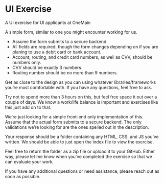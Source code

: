 # UI Exercise
A UI exercise for UI applicants at OneMain

A simple form, similar to one you might encounter working for us.

- Assume the form submits to a secure backend.
- All fields are required, though the form changes depending on if you are planing to use a debit card or bank account.
- Account, routing, and credit card numbers, as well as CVV, should be numbers only.
- CVV should be exactly 3 numbers.
- Routing number should be no more than 9 numbers.

Get as close to the design as you can using whatever libraries/frameworks you’re most comfortable with.  If you have any questions, feel free to ask.

Try not to spend more than 3 hours on this, but feel free space it out over a couple of days. We know a work/life balance is important and exercises like this just add on to that.

We’re just looking for a simple front-end only implementation of this.  Assume that the actual form submits to a secure backend. The only validations we’re looking for are the ones spelled out in the description.

Your response should be a folder containing any HTML, CSS, and JS you’ve written.  We should be able to just open the index file to view the exercise.

Feel free to return the folder as a zip file or upload it to your GitHub. Either way, please let me know when you’ve completed the exercise so that we can evaluate your work.

If you have any additional questions or need assistance, please reach out as soon as possible.
